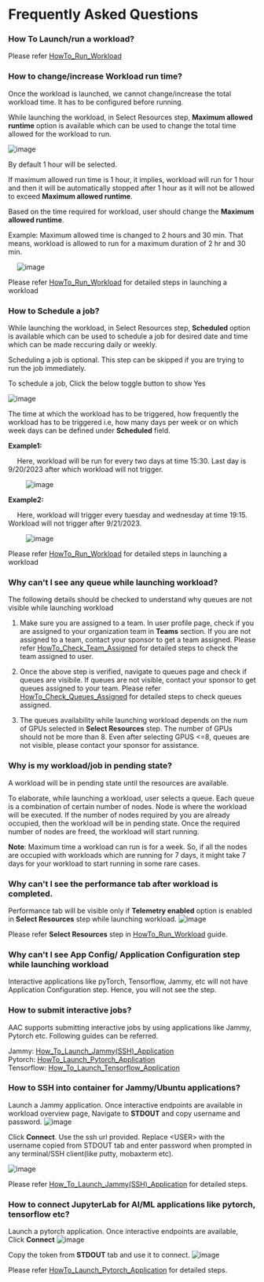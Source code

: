 # Frequently Asked Questions

### How To Launch/run a workload?

Please refer [HowTo_Run_Workload](https://github.com/amddcgpuce/AMDAcceleratorCloudGuides/blob/main/PlexusQuickStartGuide/HowTo_Run_Workload.md)

### How to change/increase Workload run time?

Once the workload is launched, we cannot change/increase the total workload time. It has to be configured before running. 

While launching the workload, in Select Resources step, **Maximum allowed runtime** option is available which can be used to change the total time allowed for the workload to run.

![image](https://github.com/amddcgpuce/AMDAcceleratorCloudGuides/assets/137475062/ad6cd4f8-d197-4e91-8332-60a1bea05323)

By default 1 hour will be selected.

If maximum allowed run time is 1 hour, it implies, workload will run for 1 hour and then it will be automatically stopped after 1 hour as it will not be allowed to exceed **Maximum allowed runtime**.

Based on the time required for workload, user should change the **Maximum allowed runtime**.

Example: Maximum allowed time is changed to 2 hours and 30 min. That means, workload is allowed to run for a maximum duration of 2 hr and 30 min. 

&emsp; ![image](https://github.com/amddcgpuce/AMDAcceleratorCloudGuides/assets/137475062/37e42e06-6f42-48af-b3e2-062cd3f97a1d)

Please refer [HowTo_Run_Workload](https://github.com/amddcgpuce/AMDAcceleratorCloudGuides/blob/main/PlexusQuickStartGuide/HowTo_Run_Workload.md) for detailed steps in launching a workload


### How to Schedule a job?

While launching the workload, in Select Resources step, **Scheduled** option is available which can be used to schedule a job for desired date and time which can be made reccuring daily or weekly.

Scheduling a job is optional. This step can be skipped if you are trying to run the job immediately.

To schedule a job, Click the below toggle button to show Yes

![image](https://github.com/amddcgpuce/AMDAcceleratorCloudGuides/assets/137475062/5ce78a5a-dc51-4b31-ab8f-ccccaf3a997d)

The time at which the workload has to be triggered, how frequently the workload has to be triggered i.e, how many days per week or on which week days can be defined under **Scheduled** field.

**Example1:** 

&emsp; Here, workload will be run for every two days at time 15:30. Last day is 9/20/2023 after which workload will not trigger.

&emsp; &emsp; ![image](https://github.com/amddcgpuce/AMDAcceleratorCloudGuides/assets/137475062/e3d4152f-2007-4fac-86b8-8ed77f7d10fa)

**Example2:**

&emsp; Here, workload will trigger every tuesday and wednesday at time 19:15. Workload will not trigger after 9/21/2023.

&emsp; &emsp; ![image](https://github.com/amddcgpuce/AMDAcceleratorCloudGuides/assets/137475062/4edb9383-20f8-44b1-bca7-8466b9a8c3e2)

Please refer [HowTo_Run_Workload](https://github.com/amddcgpuce/AMDAcceleratorCloudGuides/blob/main/PlexusQuickStartGuide/HowTo_Run_Workload.md) for detailed steps in launching a workload


### Why can't I see any queue while launching workload?

The following details should be checked to understand why queues are not visible while launching workload

1. Make sure you are assigned to a team. In user profile page, check if you are assigned to your organization team in **Teams** section.
   If you are not assigned to a team, contact your sponsor to get a team assigned.
   Please refer [HowTo_Check_Team_Assigned](https://github.com/amddcgpuce/AMDAcceleratorCloudGuides/blob/main/PlexusQuickStartGuide/HowTo_Check_Team_Assigned.md) for detailed steps to check the team assigned to user.

2. Once the above step is verified, navigate to queues page and check if queues are visibile. If queues are not visible, contact your sponsor to get queues assigned to your team.
   Please refer [HowTo_Check_Queues_Assigned](https://github.com/amddcgpuce/AMDAcceleratorCloudGuides/blob/main/PlexusQuickStartGuide/HowTo_Check_Queues_Assigned.md) for detailed steps to check queues assigned.

3. The queues availability while launching workload depends on the num of GPUs selected in **Select Resources** step. The number of GPUs should not be more than 8.
   Even after selecting GPUS <=8, queues are not visible, please contact your sponsor for assistance.


### Why is my workload/job in pending state?

A workload will be in pending state until the resources are available.

To elaborate, while launching a workload, user selects a queue. Each queue is a combination of certain number of nodes.
Node is where the workload will be executed. If the number of nodes required by you are already occupied, then the workload will be in pending state.
Once the required number of nodes are freed, the workload will start running.

**Note**: Maximum time a workload can run is for a week. So, if all the nodes are occupied with workloads which are running for 7 days, it might take 7 days for your workload to start running in some rare cases. 

### Why can't I see the performance tab after workload is completed.

Performance tab will be visible only if **Telemetry enabled** option is enabled in **Select Resources** step while launching workload.
![image](https://github.com/amddcgpuce/AMDAcceleratorCloudGuides/assets/137475062/3eb62866-640c-4f6c-8a9c-ca0a8757ae3d)

Please refer **Select Resources** step in [HowTo_Run_Workload](https://github.com/amddcgpuce/AMDAcceleratorCloudGuides/blob/main/PlexusQuickStartGuide/HowTo_Run_Workload.md) guide.

### Why can't I see App Config/ Application Configuration step while launching workload

Interactive applications like pyTorch, Tensorflow, Jammy, etc will not have Application Configuration step. Hence, you will not see the step.

### How to submit interactive jobs?

AAC supports submitting interactive jobs by using applications like Jammy, Pytorch etc. Following guides can be referred.<br/>

Jammy: [How_To_Launch_Jammy(SSH)_Application](https://github.com/amddcgpuce/AMDAcceleratorCloudGuides/blob/main/PlexusQuickStartGuide/How_To_Launch_Jammy(SSH)_Application.md) <br/>
Pytorch: [HowTo_Launch_Pytorch_Application](https://github.com/amddcgpuce/AMDAcceleratorCloudGuides/blob/main/PlexusQuickStartGuide/HowTo_Launch_Pytorch_Application.md)<br/>
Tensorflow: [How_To_Launch_Tensorflow_Application](https://github.com/amddcgpuce/AMDAcceleratorCloudGuides/blob/main/PlexusQuickStartGuide/HowTo_Launch_TensorFlowDocker_Application.md)

### How to SSH into container for Jammy/Ubuntu applications?

Launch a Jammy application. Once interactive endpoints are available in workload overview page, Navigate to **STDOUT** and copy username and password.
![image](https://github.com/amddcgpuce/AMDAcceleratorCloudGuides/assets/137475062/a018e9b4-aa69-4520-8f7e-b047f00abcf6)

Click **Connect**. Use the ssh url provided. Replace \<USER> with the username copied from STDOUT tab and enter password when prompted in any terminal/SSH client(like putty, mobaxterm etc).

![image](https://github.com/amddcgpuce/AMDAcceleratorCloudGuides/assets/137475062/7d520e5e-123e-4d9f-a941-0cc6afd339eb)

Please refer [How_To_Launch_Jammy(SSH)_Application](https://github.com/amddcgpuce/AMDAcceleratorCloudGuides/blob/main/PlexusQuickStartGuide/How_To_Launch_Jammy(SSH)_Application.md) for detailed steps.


### How to connect JupyterLab for AI/ML applications like pytorch, tensorflow etc?

Launch a pytorch application. Once interactive endpoints are available, Click **Connect**
![image](https://github.com/amddcgpuce/AMDAcceleratorCloudGuides/assets/137475062/cac47a19-d778-47c2-953c-df444beef3d5)

Copy the token from **STDOUT** tab and use it to connect.
![image](https://github.com/amddcgpuce/AMDAcceleratorCloudGuides/assets/137475062/b76d78c4-5089-404c-b189-675bae7a76c4)

Please refer [HowTo_Launch_Pytorch_Application](https://github.com/amddcgpuce/AMDAcceleratorCloudGuides/blob/main/PlexusQuickStartGuide/HowTo_Launch_Pytorch_Application.md) for detailed steps.
